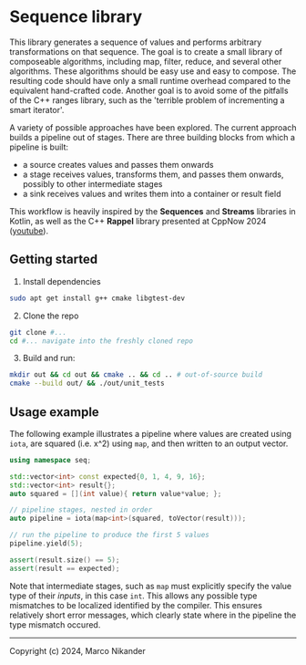 # Sequence library

This library generates a sequence of values and performs arbitrary transformations on that sequence.
The goal is to create a small library of composeable algorithms, including map, filter, reduce, and several other algorithms.
These algorithms should be easy use and easy to compose.
The resulting code should have only a small runtime overhead compared to the equivalent hand-crafted code.
Another goal is to avoid some of the pitfalls of the C++ ranges library, such as the 'terrible problem of incrementing a smart iterator'.

A variety of possible approaches have been explored.
The current approach builds a pipeline out of stages.
There are three building blocks from which a pipeline is built:
- a source creates values and passes them onwards
- a stage receives values, transforms them, and passes them onwards, possibly to other intermediate stages
- a sink receives values and writes them into a container or result field

This workflow is heavily inspired by the **Sequences** and **Streams** libraries in Kotlin, as well as the C++ **Rappel** library presented at CppNow 2024 ([youtube](https://www.youtube.com/watch?v=itnyR9j8y6E)).

## Getting started

1. Install dependencies
```bash
sudo apt get install g++ cmake libgtest-dev
```

2. Clone the repo
```bash
git clone #...
cd #... navigate into the freshly cloned repo
```

3. Build and run:
```bash
mkdir out && cd out && cmake .. && cd .. # out-of-source build
cmake --build out/ && ./out/unit_tests
```

## Usage example

The following example illustrates a pipeline where values are created using `iota`, are squared (i.e. x^2) using `map`, and then written to an output vector.

```cpp
using namespace seq;

std::vector<int> const expected{0, 1, 4, 9, 16};
std::vector<int> result{};
auto squared = [](int value){ return value*value; };

// pipeline stages, nested in order
auto pipeline = iota(map<int>(squared, toVector(result)));

// run the pipeline to produce the first 5 values
pipeline.yield(5);

assert(result.size() == 5);
assert(result == expected);
```

Note that intermediate stages, such as `map` must explicitly specify the value type of their _inputs_, in this case `int`.
This allows any possible type mismatches to be localized identified by the compiler.
This ensures relatively short error messages, which clearly state where in the pipeline the type mismatch occured.


---
Copyright (c) 2024, Marco Nikander
